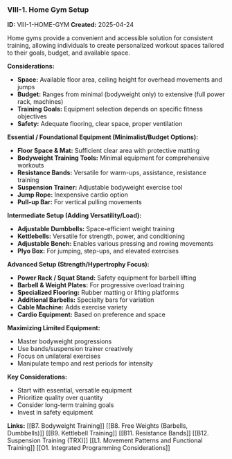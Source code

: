 ### VIII-1. Home Gym Setup

**ID:** VIII-1-HOME-GYM **Created:** 2025-04-24

Home gyms provide a convenient and accessible solution for consistent training, allowing individuals to create personalized workout spaces tailored to their goals, budget, and available space.

**Considerations:**

- **Space:** Available floor area, ceiling height for overhead movements and jumps
- **Budget:** Ranges from minimal (bodyweight only) to extensive (full power rack, machines)
- **Training Goals:** Equipment selection depends on specific fitness objectives
- **Safety:** Adequate flooring, clear space, proper ventilation

**Essential / Foundational Equipment (Minimalist/Budget Options):**

- **Floor Space & Mat:** Sufficient clear area with protective matting
- **Bodyweight Training Tools:** Minimal equipment for comprehensive workouts
- **Resistance Bands:** Versatile for warm-ups, assistance, resistance training
- **Suspension Trainer:** Adjustable bodyweight exercise tool
- **Jump Rope:** Inexpensive cardio option
- **Pull-up Bar:** For vertical pulling movements

**Intermediate Setup (Adding Versatility/Load):**

- **Adjustable Dumbbells:** Space-efficient weight training
- **Kettlebells:** Versatile for strength, power, and conditioning
- **Adjustable Bench:** Enables various pressing and rowing movements
- **Plyo Box:** For jumping, step-ups, and elevated exercises

**Advanced Setup (Strength/Hypertrophy Focus):**

- **Power Rack / Squat Stand:** Safety equipment for barbell lifting
- **Barbell & Weight Plates:** For progressive overload training
- **Specialized Flooring:** Rubber matting or lifting platforms
- **Additional Barbells:** Specialty bars for variation
- **Cable Machine:** Adds exercise variety
- **Cardio Equipment:** Based on preference and space

**Maximizing Limited Equipment:**

- Master bodyweight progressions
- Use bands/suspension trainer creatively
- Focus on unilateral exercises
- Manipulate tempo and rest periods for intensity

**Key Considerations:**

- Start with essential, versatile equipment
- Prioritize quality over quantity
- Consider long-term training goals
- Invest in safety equipment

**Links:** [[B7. Bodyweight Training]] [[B8. Free Weights (Barbells, Dumbbells)]] [[B9. Kettlebell Training]] [[B11. Resistance Bands]] [[B12. Suspension Training (TRX)]] [[L1. Movement Patterns and Functional Training]] [[O1. Integrated Programming Considerations]]